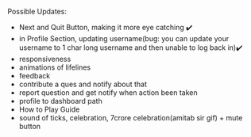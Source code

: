 


Possible Updates:
- Next and Quit Button, making it more eye catching ✔️
- in Profile Section, updating username(bug: you can update your username to 1 char long username and then unable to log back in)✔️
- responsiveness
- animations of lifelines
- feedback
- contribute a ques and notify about that
- report question and get notify when action been taken
- profile to dashboard path
- How to Play Guide
- sound of ticks, celebration, 7crore celebration(amitab sir gif) + mute button
